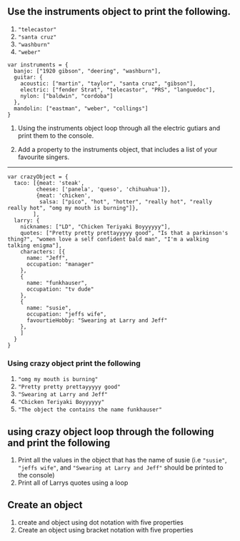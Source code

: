 ## Use the instruments object to print the following.

1.  `"telecastor"`
2.  `"santa cruz"`
3.  `"washburn"`
4.  `"weber"`

```
var instruments = {
  banjo: ["1920 gibson", "deering", "washburn"],
  guitar: {
    acoustic: ["martin", "taylor", "santa cruz", "gibson"],
    electric: ["fender Strat", "telecastor", "PRS", "languedoc"],
    nylon: ["baldwin", "cordoba"]
  },
  mandolin: ["eastman", "weber", "collings"]
}
```

1.  Using the instruments object loop through all
the electric gutiars and print them to the console.

2.  Add a property to the instruments object, that includes
a list of your favourite singers.


---

```
var crazyObject = {
  taco: [{meat: 'steak',
         cheese: ['panela', 'queso', 'chihuahua']},
         {meat: 'chicken',
          salsa: ["pico", "hot", "hotter", "really hot", "really really hot", "omg my mouth is burning"]},
        ],
  larry: {
    nicknames: ["LD", "Chicken Teriyaki Boyyyyyy"],
    quotes: ["Pretty pretty prettayyyyy good", "Is that a parkinson's thing?", "women love a self confident bald man", "I'm a walking talking enigma"],
    characters: [{
      name: "Jeff",
      occupation: "manager"
    },
    {
      name: "funkhauser",
      occupation: "tv dude"
    },
    {
      name: "susie",
      occupation: "jeffs wife",
      favourtieHobby: "Swearing at Larry and Jeff"
    },
    ]
  }
}
```


### Using crazy object print the following

1.  `"omg my mouth is burning"`
2.  `"Pretty pretty prettayyyyy good"`
3.  `"Swearing at Larry and Jeff"`
4.  `"Chicken Teriyaki Boyyyyyy"`
5.  `"The object the contains the name funkhauser"`

## using crazy object loop through the following and print the following

1.  Print all the values in the object that has the name of susie
(i.e `"susie"`, `"jeffs wife"`, and `"Swearing at Larry and Jeff"` should be printed to the console)
2.  Print all of Larrys quotes using a loop


## Create an object
1.  create and object using dot notation with five properties
2.  Create an object using bracket notation with five properties 










